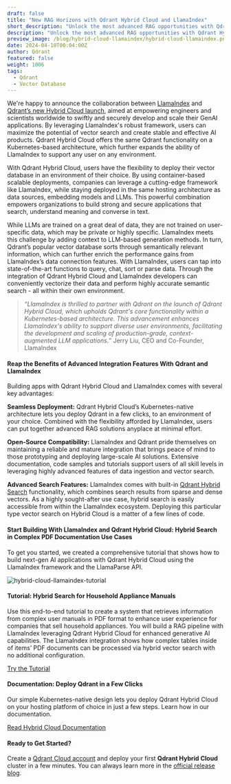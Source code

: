 ```yaml
---
draft: false
title: "New RAG Horizons with Qdrant Hybrid Cloud and LlamaIndex"
short_description: "Unlock the most advanced RAG opportunities with Qdrant Hybrid Cloud and LlamaIndex." 
description: "Unlock the most advanced RAG opportunities with Qdrant Hybrid Cloud and LlamaIndex."
preview_image: /blog/hybrid-cloud-llamaindex/hybrid-cloud-llamaindex.png
date: 2024-04-10T00:04:00Z
author: Qdrant
featured: false
weight: 1006
tags:
  - Qdrant
  - Vector Database
---
```


We're happy to announce the collaboration between [LlamaIndex](https://www.llamaindex.ai/) and [Qdrant’s new Hybrid Cloud launch](/hybrid-cloud/), aimed at empowering engineers and scientists worldwide to swiftly and securely develop and scale their GenAI applications. By leveraging LlamaIndex's robust framework, users can maximize the potential of vector search and create stable and effective AI products. Qdrant Hybrid Cloud offers the same Qdrant functionality on a Kubernetes-based architecture, which further expands the ability of LlamaIndex to support any user on any environment.

With Qdrant Hybrid Cloud, users have the flexibility to deploy their vector database in an environment of their choice. By using container-based scalable deployments, companies can leverage a cutting-edge framework like LlamaIndex, while staying deployed in the same hosting architecture as data sources, embedding models and LLMs. This powerful combination empowers organizations to build strong and secure applications that search, understand meaning and converse in text.

While LLMs are trained on a great deal of data, they are not trained on user-specific data, which may be private or highly specific. LlamaIndex meets this challenge by adding context to LLM-based generation methods. In turn, Qdrant’s popular vector database sorts through semantically relevant information, which can further enrich the performance gains from LlamaIndex’s data connection features. With LlamaIndex, users can tap into state-of-the-art functions to query, chat, sort or parse data. Through the integration of Qdrant Hybrid Cloud and LlamaIndex developers can conveniently vectorize their data and perform highly accurate semantic search - all within their own environment.

> *“LlamaIndex is thrilled to partner with Qdrant on the launch of Qdrant Hybrid Cloud, which upholds Qdrant's core functionality within a Kubernetes-based architecture. This advancement enhances LlamaIndex's ability to support diverse user environments, facilitating the development and scaling of production-grade, context-augmented LLM applications.”* Jerry Liu, CEO and Co-Founder, LlamaIndex

#### Reap the Benefits of Advanced Integration Features With Qdrant and LlamaIndex

Building apps with Qdrant Hybrid Cloud and LlamaIndex comes with several key advantages:

**Seamless Deployment:** Qdrant Hybrid Cloud’s Kubernetes-native architecture lets you deploy Qdrant in a few clicks, to an environment of your choice. Combined with the flexibility afforded by LlamaIndex, users can put together advanced RAG solutions anyplace at minimal effort.

**Open-Source Compatibility:** LlamaIndex and Qdrant pride themselves on maintaining a reliable and mature integration that brings peace of mind to those prototyping and deploying large-scale AI solutions. Extensive documentation, code samples and tutorials support users of all skill levels in leveraging highly advanced features of data ingestion and vector search.

**Advanced Search Features:** LlamaIndex comes with built-in [Qdrant Hybrid Search](/articles/hybrid-search/) functionality, which combines search results from sparse and dense vectors. As a highly sought-after use case, hybrid search is easily accessible from within the LlamaIndex ecosystem. Deploying this particular type vector search on Hybrid Cloud is a matter of a few lines of code.

#### Start Building With LlamaIndex and Qdrant Hybrid Cloud: Hybrid Search in Complex PDF Documentation Use Cases

To get you started, we created a comprehensive tutorial that shows how to build next-gen AI applications with Qdrant Hybrid Cloud using the LlamaIndex framework and the LlamaParse API.

![hybrid-cloud-llamaindex-tutorial](/blog/hybrid-cloud-llamaindex/hybrid-cloud-llamaindex-tutorial.png)

#### Tutorial: Hybrid Search for Household Appliance Manuals

Use this end-to-end tutorial to create a system that retrieves information from complex user manuals in PDF format to enhance user experience for companies that sell household appliances. You will build a RAG pipeline with LlamaIndex leveraging Qdrant Hybrid Cloud for enhanced generative AI capabilities. The LlamaIndex integration shows how complex tables inside of items’ PDF documents can be processed via hybrid vector search with no additional configuration.

[Try the Tutorial](/documentation/tutorials/hybrid-search-llamaindex-jinaai/)

#### Documentation: Deploy Qdrant in a Few Clicks

Our simple Kubernetes-native design lets you deploy Qdrant Hybrid Cloud on your hosting platform of choice in just a few steps. Learn how in our documentation.

[Read Hybrid Cloud Documentation](/documentation/hybrid-cloud/)

#### Ready to Get Started?

Create a [Qdrant Cloud account](https://cloud.qdrant.io/login) and deploy your first **Qdrant Hybrid Cloud** cluster in a few minutes. You can always learn more in the [official release blog](/blog/hybrid-cloud/). 